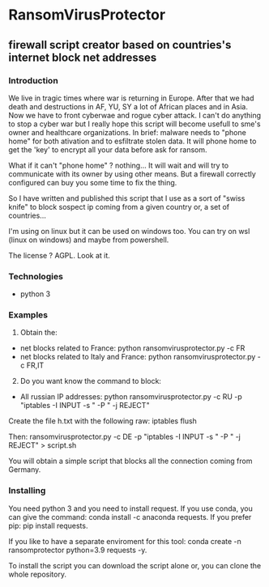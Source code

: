 # RansomVirusProtector

## firewall script creator based on countries's internet block net addresses

### Introduction 
We live in tragic times where war is returning in Europe. After that we had death and destructions in AF, YU, SY a lot of African places and in Asia. 
Now we have to front cyberwae and rogue cyber attack. I can't do anything to stop a cyber war but I really hope this script will become usefull to sme's owner and healthcare organizations. 
In brief: malware needs to "phone home" for both ativation and to esfiltrate stolen data. It will phone home to get the 'key' to encrypt all your data before ask for ransom. 

What if it can't "phone home" ? nothing... It will wait and will try to communicate with its owner by using other means. But a firewall correctly configured can buy you some time to fix the thing. 

So I have written and published this script that I use as a sort of "swiss knife" to block sospect ip coming from a given country or, a set of countries... 

I'm using on linux but it can be used on windows too. You can try on wsl (linux on windows) and maybe from powershell. 

The license ? AGPL. Look at it. 


### Technologies
* python 3 

### Examples
1. Obtain the:
* net blocks related to France:  python ransomvirusprotector.py -c FR
* net blocks related to Italy and France: python ransomvirusprotector.py -c FR,IT

2. Do you want know the command to block:
* All russian IP addresses: python ransomvirusprotector.py -c RU -p "iptables -I INPUT -s " -P " -j REJECT"

Create the file h.txt with the following raw:
iptables flush

Then:
ransomvirusprotector.py -c DE -p "iptables -I INPUT -s " -P " -j REJECT" > script.sh 

You will obtain a simple script that blocks all the connection coming from Germany. 


### Installing

You need python 3 and you need to install request. If you use conda, you can give the command: conda install -c anaconda requests. If you prefer pip: pip install requests. 

If you like to have a separate enviroment for this tool: conda create -n ransomprotector python=3.9 requests -y. 

To install the script you can download the script alone or, you can clone the whole repository. 

